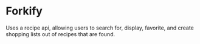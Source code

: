 # Forkify
Uses a recipe api, allowing users to search for, display, favorite, and create shopping lists out of recipes that are found. 
